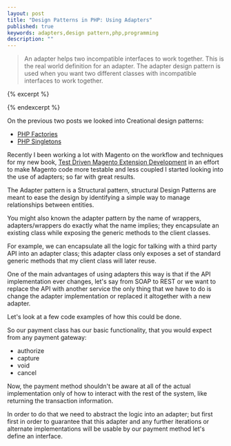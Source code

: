 ```yaml
---
layout: post
title: "Design Patterns in PHP: Using Adapters"
published: true
keywords: adapters,design pattern,php,programming
description: ""
---
```


> An adapter helps two incompatible interfaces to work together. This is the
> real world definition for an adapter. The adapter design pattern is used when
> you want two different classes with incompatible interfaces to work together.

{% excerpt %}

{% endexcerpt %}

On the previous two posts we looked into Creational design patterns:

- [PHP
  Factories](http://coderoncode.com/2014/01/19/design-patterns-php-factories.html)
- [PHP
  Singletons](http://coderoncode.com/2014/01/27/design-patterns-php-singletons.html)

Recently I been working a lot with Magento on the workflow and techniques for my
new book, [Test Driven Magento Extension
Development](https://leanpub.com/tdd-magento-extension) in an effort to make
Magento code more testable and less coupled I started looking into the use of
adapters; so far with great results.

The Adapter pattern is a Structural pattern, structural Design Patterns are meant to  ease the design by identifying a simple way to manage relationships between entities.

You might also known the adapter pattern by the name of wrappers,
adapters/wrappers do exactly what the name implies; they encapsulate an existing
class while exposing the generic methods to the client classes.

For example, we can encapsulate all the logic for talking with a third party API
into an adapter class; this adapter class only exposes a set of standard generic methods that my client class will later reuse. 

One of the main advantages of using adapters this way is that if the API implementation ever changes, let's say from SOAP to REST or we want to replace the API with another service the only thing that we have to do is change the adapter implementation or replaced it altogether with a new adapter.

Let's look at a few code examples of how this could be done. 

<!-- Base Payment class Gist -->

So our payment class has our basic functionality, that you would expect from any payment gateway:

- authorize
- capture
- void
- cancel

Now, the payment method shouldn't be aware at all of the actual implementation only of how to interact with the rest of the system, like returning the transaction information.

In order to do that we need to abstract the logic into an adapter; but first first in order to guarantee that this adapter and any further iterations or alternate implementations will be usable by our payment method let's define an interface.

<!-- Adapter interface Gist -->



<!-- Base Soap Adapter class Gist -->
<!-- Base Rest class Gist -->
<!-- Base Interface class Gist -->


